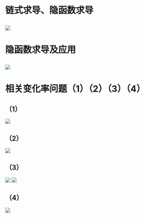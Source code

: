 # 链式求导、隐函数求导
![](https://github.com/wnz27/About-Math/blob/master/Draft%20of%20The%20Calculalus%20Lifesaver/1.jpeg)
---
# 隐函数求导及应用
![](https://github.com/wnz27/About-Math/blob/master/Draft%20of%20The%20Calculalus%20Lifesaver/2.jpeg)
---
# 相关变化率问题（1）（2）（3）（4）
## （1）
![](https://github.com/wnz27/About-Math/blob/master/Draft%20of%20The%20Calculalus%20Lifesaver/3.jpeg)
## （2）
![](https://github.com/wnz27/About-Math/blob/master/Draft%20of%20The%20Calculalus%20Lifesaver/4.jpeg)
## （3）
![](https://github.com/wnz27/About-Math/blob/master/Draft%20of%20The%20Calculalus%20Lifesaver/5.jpeg)
![](https://github.com/wnz27/About-Math/blob/master/Draft%20of%20The%20Calculalus%20Lifesaver/6.jpeg)
## （4）
![](https://github.com/wnz27/About-Math/blob/master/Draft%20of%20The%20Calculalus%20Lifesaver/7.jpeg)
![]()
